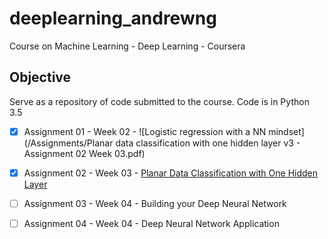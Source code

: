 # deeplearning_andrewng

Course on Machine Learning - Deep Learning - Coursera

## Objective

   Serve as a repository of code submitted to the course. Code is in Python 3.5
   - [X] Assignment 01 - Week 02 - ![Logistic regression with a NN mindset](/Assignments/Planar data classification with one hidden layer v3 - Assignment 02 Week 03.pdf)
   - [X] Assignment 02 - Week 03 - [Planar Data Classification with One Hidden Layer]()
   - [ ] Assignment 03 - Week 04 - Building your Deep Neural Network
   - [ ] Assignment 04 - Week 04 - Deep Neural Network Application


